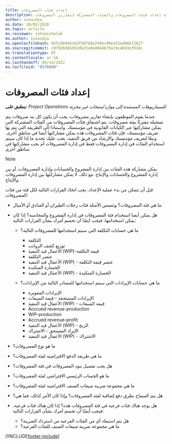 ```yaml
---
title: إعداد فئات المصروفات
description: يقدم هذا الموضوع معلومات حول كيفية إعداد فئات المصروفات والفئات المشتركة لتقارير المصروفات.
author: suvaidya
ms.date: 10/01/2020
ms.topic: article
ms.reviewer: johnmichalak
ms.author: suvaidya
ms.openlocfilehash: 925c0894616df587b8a749bc00ea52ed06672827
ms.sourcegitcommit: c0792bd65d92db25e0e8864879a19c4b93efb10c
ms.translationtype: HT
ms.contentlocale: ar-SA
ms.lasthandoff: 04/14/2022
ms.locfileid: "8576990"
---
```

# <a name="set-up-expense-categories"></a>إعداد فئات المصروفات

_**ينطبق على:** Project Operations للسيناريوهات المستندة إلى موارد/منتجات غير مخزنة‬_

عندما يقوم الموظفون بإنشاء تقارير مصروفات، يجب أن يكون كل بند صروفات يتم تسجيله مقترنًا بفئة مصروفات. يتم اشتقاق فئات المصروفات من الفئات المشتركة التي يمكن مشاركتها عبر الكيانات القانونية في مؤسستك. واستنادا إلى الطريقة التي يتم بها تعريف مؤسستك، فإن فئات المصروفات هذه يمكن مشاركتها أيضا في مناطق أخرى. وتبعًا لتعريف مؤسستك والإرشاد من فريق التنفيذ، يجب عليك تحديد ما إذا كان سيتم استخدام الفئات في إدارة المصروفات فقط في إدارة المصروفات أم يجب مشاركتها في مناطق أخرى.

> [!NOTE]
> يمكن مشاركة هذه الفئات بين إدارة المشروع والحسابات وإدارة المصروفات، أو بين إدارة المشروع والحسابات والإنتاج. مع ذلك، لا يمكن مشاركتها بين إدارة المصروفات والإنتاج.

قبل أن تتمكن من بدء عملية الإعداد، يجب اتخاذ القرارات التالية لكل فئة من فئات المصروفات:

- ما هي فئة المصروفات؟ وتتضمن الأمثلة فئات رحلات الطيران أو الفنادق أو الأميال.
- هل يمكن أيضا استخدام فئة المصروفات في إدارة المشروع والمحاسبة؟ إذا كان يمكن استخدامها، فيجب أيضًا أن تحسم أمرك بشأن القرارات التالية:

    - ما هي حسابات التكلفة التي سيتم استخدامها للمصروفات التالية؟

        - التكلفة
        - توزيع كشف الرواتب
        - الأعمال قيد التنفيذ (WIP)-قيمة التكلفة
        - عنصر التكلفة
        - الأعمال قيد التنفيذ (WIP) - عنصر قيمة التكلفة
        - الخسارة المتكبدة
        - الأعمال قيد التنفيذ (WIP) - الخسارة المتكبدة

    - ما هي حسابات الإيرادات التي سيتم استخدامها للمصادر التالية من الإيرادات؟

        - الإيرادات المفوترة
        - الإيرادات المستحقة - قيمة المبيعات
        - الأعمال قيد التنفيذ (WIP) - قيمة المبيعات
        - Accrued revenue-production
        - WIP-production
        - Accrued revenue-profit
        - الأعمال قيد التنفيذ (WIP) - الربح
        - الإيراد المستحق - الاشتراك
        - الأعمال قيد التنفيذ (WIP) - الاشتراك

- ما هو نوع المصروفات؟
- ما هي طريقة الدفع الافتراضية لفئة المصروفات؟
- هل يجب تفصيل بنود المصروفات في فئة المصروفات؟
- ما هو الحساب الرئيسي الافتراضي لفئة المصروفات؟
- ما هي مجموعة ضريبة مبيعات الصنف الافتراضية لفئة المصروفات؟
- هل يتم السماح بطرق دفع إضافية لفئة المصروفات؟ وإذا كان الأمر كذلك، فما هي؟
- هل يوجد هناك فئات فرعية في فئة المصروفات هذه؟ إذا كان هناك فئات فرعية، فيجب أيضًا أن تحسم أمرك بشأن القرارات التالية:

    - هل يتم استبعاد أي من الفئات الفرعية من استرداد الضريبة؟
    - ما هي مجموعة ضريبة مبيعات الصنف للفئات الفرعية؟


[!INCLUDE[footer-include](../includes/footer-banner.md)]